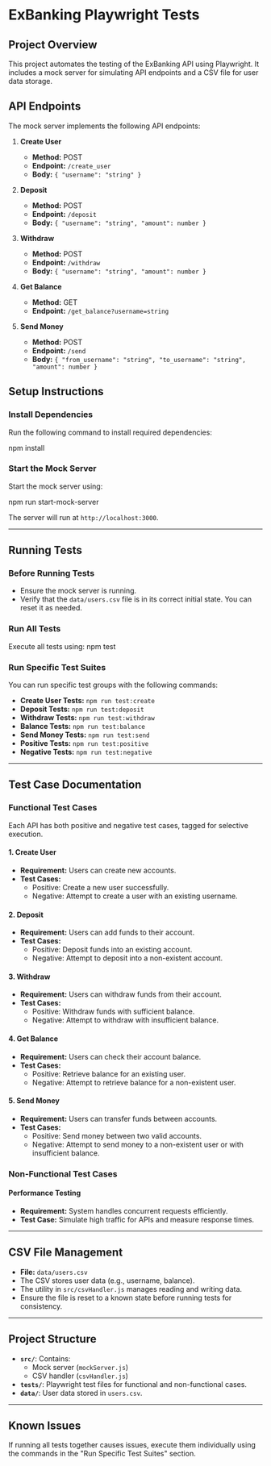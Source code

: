 # **ExBanking Playwright Tests**

## **Project Overview**

This project automates the testing of the ExBanking API using Playwright. It includes a mock server for simulating API endpoints and a CSV file for user data storage.

## **API Endpoints**

The mock server implements the following API endpoints:

1. **Create User**
   - **Method:** POST  
   - **Endpoint:** `/create_user`  
   - **Body:** `{ "username": "string" }`

2. **Deposit**
   - **Method:** POST  
   - **Endpoint:** `/deposit`  
   - **Body:** `{ "username": "string", "amount": number }`

3. **Withdraw**
   - **Method:** POST  
   - **Endpoint:** `/withdraw`  
   - **Body:** `{ "username": "string", "amount": number }`

4. **Get Balance**
   - **Method:** GET  
   - **Endpoint:** `/get_balance?username=string`

5. **Send Money**
   - **Method:** POST  
   - **Endpoint:** `/send`  
   - **Body:** `{ "from_username": "string", "to_username": "string", "amount": number }`

## **Setup Instructions**

### **Install Dependencies**
Run the following command to install required dependencies:

npm install


### **Start the Mock Server**
Start the mock server using:

npm run start-mock-server

The server will run at `http://localhost:3000`.

---

## **Running Tests**

### **Before Running Tests**
- Ensure the mock server is running.
- Verify that the `data/users.csv` file is in its correct initial state. You can reset it as needed.

### **Run All Tests**
Execute all tests using:
npm test


### **Run Specific Test Suites**
You can run specific test groups with the following commands:
- **Create User Tests:** `npm run test:create`
- **Deposit Tests:** `npm run test:deposit`
- **Withdraw Tests:** `npm run test:withdraw`
- **Balance Tests:** `npm run test:balance`
- **Send Money Tests:** `npm run test:send`
- **Positive Tests:** `npm run test:positive`
- **Negative Tests:** `npm run test:negative`

---

## **Test Case Documentation**

### **Functional Test Cases**
Each API has both positive and negative test cases, tagged for selective execution. 

#### **1. Create User**
- **Requirement:** Users can create new accounts.
- **Test Cases:**
  - Positive: Create a new user successfully.
  - Negative: Attempt to create a user with an existing username.

#### **2. Deposit**
- **Requirement:** Users can add funds to their account.
- **Test Cases:**
  - Positive: Deposit funds into an existing account.
  - Negative: Attempt to deposit into a non-existent account.

#### **3. Withdraw**
- **Requirement:** Users can withdraw funds from their account.
- **Test Cases:**
  - Positive: Withdraw funds with sufficient balance.
  - Negative: Attempt to withdraw with insufficient balance.

#### **4. Get Balance**
- **Requirement:** Users can check their account balance.
- **Test Cases:**
  - Positive: Retrieve balance for an existing user.
  - Negative: Attempt to retrieve balance for a non-existent user.

#### **5. Send Money**
- **Requirement:** Users can transfer funds between accounts.
- **Test Cases:**
  - Positive: Send money between two valid accounts.
  - Negative: Attempt to send money to a non-existent user or with insufficient balance.

### **Non-Functional Test Cases**
#### **Performance Testing**
- **Requirement:** System handles concurrent requests efficiently.
- **Test Case:** Simulate high traffic for APIs and measure response times.

---

## **CSV File Management**

- **File:** `data/users.csv`  
- The CSV stores user data (e.g., username, balance).  
- The utility in `src/csvHandler.js` manages reading and writing data.  
- Ensure the file is reset to a known state before running tests for consistency.

---

## **Project Structure**

- **`src/`**: Contains:
  - Mock server (`mockServer.js`)
  - CSV handler (`csvHandler.js`)
- **`tests/`**: Playwright test files for functional and non-functional cases.
- **`data/`**: User data stored in `users.csv`.

---

## **Known Issues**

If running all tests together causes issues, execute them individually using the commands in the "Run Specific Test Suites" section.
